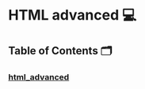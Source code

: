 # HTML advanced :computer:

## **Table of Contents** :card_index_dividers:

### [html_advanced](https://github.com/Qcarvalhooliveira/holbertonschool-web-development/tree/main/html_advanced)